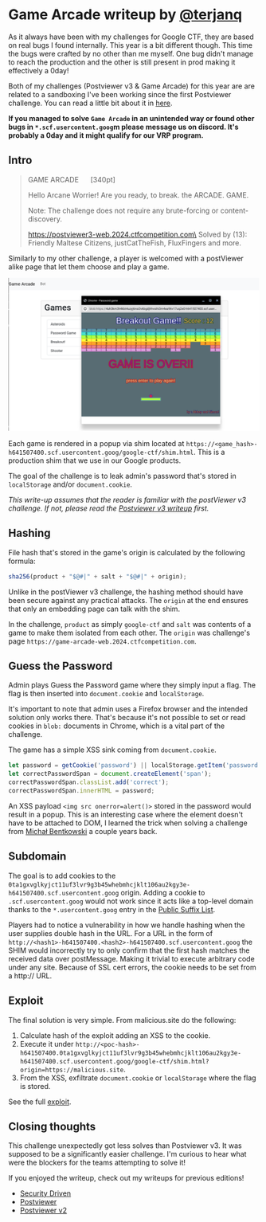# Game Arcade writeup by [@terjanq](https://twitter.com/terjanq)

As it always have been with my challenges for Google CTF, they are based
on real bugs I found internally. This year is a bit different though. This time the
bugs were crafted by no other than me myself. One bug didn't manage to reach the
production and the other is still present in prod making it effectively a 0day!

Both of my challenges (Postviewer v3 & Game Arcade) for this year are are related
to a sandboxing I've been working since the first Postviewer challenge. You can
read a little bit about it in
[here](https://web.dev/articles/securely-hosting-user-data#approach_2_serving_active_user_content).

**If you managed to solve `Game Arcade` in an unintended way or found other bugs in
`*.scf.usercontent.goog`m please message us on discord. It's probably a 0day and
it might qualify for our VRP program.**

## Intro

> GAME ARCADE &nbsp;&nbsp;&nbsp;&nbsp; [340pt]
>
> Hello Arcane Worrier! Are you ready, to break. the ARCADE. GAME.
>
> Note: The challenge does not require any brute-forcing or content-discovery.
>
> https://postviewer3-web.2024.ctfcompetition.com\
> Solved by (13):\
> Friendly Maltese Citizens, justCatTheFish, FluxFingers and more.


Similarly to my other challenge, a player is welcomed with a postViewer alike page
that let them choose and play a game.

![Game Arcade](./writeup-utils/game_arcade.png)

Each game is rendered in a popup via shim located at `https://<game_hash>-h641507400.scf.usercontent.goog/google-ctf/shim.html`. This is a production shim that we use in our Google products.

The goal of the challenge is to leak admin's password that's stored in `localStorage`
and/or `document.cookie`.

_This write-up assumes that the reader is familiar with the postViewer v3 challenge.
If not, please read the [Postviewer v3 writeup] first._

## Hashing

File hash that's stored in the game's origin is calculated by the following
formula:

```js
sha256(product + "$@#|" + salt + "$@#|" + origin);
```

Unlike in the postViewer v3 challenge, the hashing method should have been secure
against any practical attacks. The `origin` at the end ensures that only an embedding
page can talk with the shim.

In the challenge, `product` as simply `google-ctf` and `salt` was contents of
a game to make them isolated from each other. The `origin` was challenge's page
`https://game-arcade-web.2024.ctfcompetition.com`.


## Guess the Password

Admin plays Guess the Password game where they simply input a flag. The flag
is then inserted into `document.cookie` and `localStorage`.

It's important to note that admin uses a Firefox browser and the intended solution
only works there. That's because it's not possible to set or read cookies in
`blob:` documents in Chrome, which is a vital part of the challenge.

The game has a simple XSS sink coming from `document.cookie`.

```js
let password = getCookie('password') || localStorage.getItem('password') || "okoń";
let correctPasswordSpan = document.createElement('span');
correctPasswordSpan.classList.add('correct');
correctPasswordSpan.innerHTML = password;
```

An XSS payload `<img src onerror=alert()>` stored in the password would result
in a popup. This is an interesting case where the element doesn't have to be
attached to DOM, I learned the trick when solving a challenge from
[Michał Bentkowski](https://twitter.com/SecurityMB) a couple years back.

## Subdomain

The goal is to add cookies to the `0ta1gxvglkyjct11uf3lvr9g3b45whebmhcjklt106au2kgy3e-h641507400.scf.usercontent.goog` origin. Adding a cookie to `.scf.usercontent.goog` would not
work since it acts like a top-level domain thanks to the `*.usercontent.goog`
entry in the [Public Suffix List](https://publicsuffix.org/list/).

Players had to notice a vulnerability in how we handle hashing when the user
supplies double hash in the URL. For a URL in the form of
`http://<hash1>-h641507400.<hash2>-h641507400.scf.usercontent.goog` the SHIM
would incorrectly try to only confirm that the first hash matches the received
data over postMessage. Making it trivial to execute arbitrary code under
any site. Because of SSL cert errors, the cookie needs to be set from a http://
URL.


## Exploit

The final solution is very simple. From malicious.site do the following:
1. Calculate hash of the exploit adding an XSS to the cookie.
2. Execute it under `http://<poc-hash>-h641507400.0ta1gxvglkyjct11uf3lvr9g3b45whebmhcjklt106au2kgy3e-h641507400.scf.usercontent.goog/google-ctf/shim.html?origin=https://malicious.site`.
3. From the XSS, exfiltrate `document.cookie` or `localStorage` where the flag is stored.

See the full [exploit](./solution/solve.html).

## Closing thoughts

This challenge unexpectedly got less solves than Postviewer v3. It was supposed
to be a significantly easier challenge. I'm curious to hear what were the blockers
for the teams attempting to solve it!

If you enjoyed the writeup, check out my writeups for previous editions!

- [Security Driven](https://gist.github.com/terjanq/458d8ec1148e96f7ccbdccfd908c56f6)
- [Postviewer](https://gist.github.com/terjanq/7c1a71b83db5e02253c218765f96a710)
- [Postviewer v2](https://github.com/google/google-ctf/blob/main/2023/quals/web-postviewer2/solution/README.md)


[Postviewer v3 writeup]: <../web-postviewer3/README.md>
